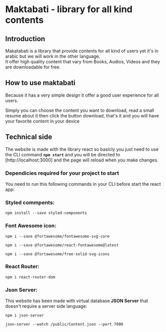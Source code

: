 # Maktabati - library for all kind contents

## Introduction
Makatabati is a library that provide contents for all kind of users yet it's in arabic but we will work in the other language.  
It offer high quality content that vary from Books, Audios, Videos and they are downloadable for free.

## How to use maktabati
Because it has a very simple design it offer a good user experience for all users.

Simply you can choose the content you want to download, read a small resume about it then click the button download, that's it and you will have your favorite content in your device

## Technical side
The website is made with the library react so basicly you just need to use the CLI command <strong>`npm start`</strong> and you will be directed to [http://localhost:3000] and the page will reload when you make changes.

### Dependicies required for your project to start

You need to run this following commands in your CLI before start the react app:

### Styled commpents:
  
    npm install --save styled-components

### Font Awesome icon:
    npm i --save @fortawesome/fontawesome-svg-core

    npm i --save @fortawesome/react-fontawesome@latest

    npm i --save @fortawesome/free-solid-svg-icons

### React Router:

    npm i react-router-dom

### Json Server:
This website has been made with virtual database <strong>JSON Server</strong> that doesn't require a server side language:

    npm i json-server

    json-server --watch /public/Content.json --port 7000




